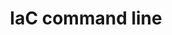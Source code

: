 ---
title: IaC command line
menu:
  sidebar:
    name: Automated Infrastructure
    identifier: IaC_command_line
    weight: 30
---